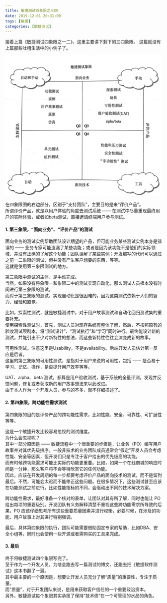 ```yaml
---
title: 敏捷测试四象限之三四   
date: 2019-12-01 20:31:00  
tags: [敏捷]   
categories: [敏捷测试]  
---
```


接着上篇《敏捷测试四象限之一二》，这里主要讲下剩下的三四象限。 
这篇就没有上篇那些吐槽生活中的小例子了。  

![敏捷测试四象限](./敏捷测试四象限之三四/agile_testing_quadrant.png)

在四象限图的右边部分，区别于“支持团队”，主要目的是来“评价产品”。  
所谓评价产品，就是以用户体验的角度去测试系统 —— 在测试中尽量重现最终用户的实际体验，或者如beta测试，直接邀请终端用户参与测试。  

<!-- more -->

#### 1. 第三象限，“面向业务”、“评价产品”的测试  
面向业务的测试实例帮助团队设计期望的产品，但可能业务某些测试实例本身是错误的 —— 业务专家可能遗漏了某些功能；或者是因为该功能不是他们的实际领域、并没有正确的了解这个功能；团队误解了某些实例；开发编写的代码可以通过之前一二象限的测试，但并没有产生客户想要的东西，等等。  
这就是使用第三象限测试的地方。  

第三象限中测试的主体，是手动完成。  
当然，如果没有将象限一和象限二中的测试实现自动化，那么测试人员根本没有时间进行第三象限的测试。  
而对于第三象限的测试，实现自动化是很困难的，因为这类测试依赖于人们的智力、经验和直觉。  

比如，探索性测试，就是敏捷测试中，对于用户故事测试和自动化回归测试集的重要补充。  
使用探索性测试时，首先，测试人员对现存系统有整体了解，然后，不按照原有的验收测试项剧本，将“测试设计”、“测试执行”和“学习”同时进行。最终能设计新的测试，并能引出不少对新特性的想法，而这些新特性往往会演变成新的故事。  

可用性测试。注意这里是Usability，不是availability。后端开发人员估计第一反应是后者。  
这里的第三象限的可用性测试，是指对于用户来说的可用性，包括 —— 是否易于学习、记忆、操作，是否提升用户效率等等。  

UAT、alpha、beta 测试，都算是用户验收测试，基于系统的全量评测，发现并反馈问题，修复或者获取新的用户故事想法来以此改进。  
由于本人作为一个开发人员，参与的不多，就不仔细描述了。  

#### 2. 第四象限，跨功能性需求测试  
第四象限的目的是评价产品的跨功能性需求，比如性能、安全、可靠性、可扩展性等等。  

这是一个敏捷开发比较容易忽视的测试维度。  
为什么会忽视呢？  
其中一部分原因是 —— 敏捷流程中一个很重要的步骤是，让业务（PO）编写用户故事并对其优先级排序。一般非技术的业务团队成员通常会“假定”开发人员会考虑性能、安全等因素，但开发们只是专注于客户给出的优先级高的功能。  
而有时候跨功能需求可能比实际的功能更重要。比如，如果一个在线商城的响应时间是一分钟，那么客户将不会等待欣赏它的任何功能。  
因此，应该在开发周期的每一步都要考虑评价产品的面向技术的测试，而不是留到最后。不然，可能会太迟而不能修正这些问题。在很多情况下，这些测试甚至应该在功能测试之前进行，比如性能指标的不同，会驱动出不同的技术解决方案。  

跨功能性需求，最好准备一个核对的表单，让团队对其有所了解，同时也能让 PO 给出每项的重要级别。开发团队有义务解释清楚不重视这些跨功能需求所导致的后果，PO 应该仔细思考所有这些重要质量因素并进行权衡，必要时候，在涉及的功能、用户故事上对其进行特别强调。  

最后，具体第四象限的执行，团队可能需要借助固定专家的帮助，比如DBA、安全小组等，同时也会使用一些开源或者需购买的工具来完成。  

#### 3. 最后  
终于将敏捷测试四个象限写完了。  
至于作为一个开发人员，为啥会跑去写一篇测试的博文、还跑去把《敏捷软件测试》这本书翻了一遍。  
其中最主要的一个原因是，想要让开发人员充分了解“质量”的重要性，专注于质量。  
而“质量”，对于开发团队来说，是用来获取客户信任的一个重要政治资本。  
另外，敏捷测试每个象限其实承担了保持“技术债”在一个可管理的水品的角色。  
